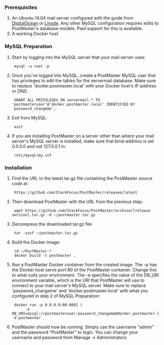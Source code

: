 ### Prerequisites
1. An Ubuntu 14.04 mail server configured with the guide from [DigitalOcean](https://www.digitalocean.com/community/tutorials/how-to-configure-a-mail-server-using-postfix-dovecot-mysql-and-spamassassin) or [Linode](https://www.linode.com/docs/email/postfix/email-with-postfix-dovecot-and-mysql).
Any other MySQL configuration requires edits to PostMaster's database models. Paid support for this is available.
2. A working Docker host

### MySQL Preparation

1. Start by logging into the MySQL server that your mail server uses:

        mysql -u root -p

2. Once you've logged into MySQL, create a PostMaster MySQL user that has privileges to edit the tables for the servermail database.
Make sure to replace 'docker.postmaster.local' with your Docker host's IP address or DNS:

        GRANT ALL PRIVILEGES ON servermail.* TO 'postmasteruser'@'docker.postmaster.local' IDENTIFIED BY 'password_changeme';

3. Exit from MySQL:

        exit

4. If you are installing PostMaster on a server other than where your mail server's MySQL server is installed, make sure that
bind-address is set 0.0.0.0 and not 127.0.0.1 in:

        /etc/mysql/my.cnf

### Installation

1. Find the URL to the latest tar.gz file containing the PostMaster source code at:

        https://github.com/StackFocus/PostMaster/releases/latest

2. Then download PostMaster with the URL from the previous step:

        wget https://github.com/StackFocus/PostMaster/archive/[release version].tar.gz -O ~/postmaster.tar.gz

3. Decompress the downloaded tar.gz file:

        tar -xzvf ~/postmaster.tar.gz

3. Build the Docker image:

        cd ~/PostMaster-*
        docker build -t postmaster .

4. Run a PostMaster Docker container from the created image.
The -p has the Docker host serve port 80 of the PostMaster container. Change this to what suits your environment.
The -e specifies the value of the DB_URI environment variable, which is the URI that PostMaster will use to connect to your mail server's MySQL server.
Make sure to replace 'password_changeme' and 'docker.postmaster.local' with what you configured in step 2 of MySQL Preparation:

        docker run -p 0.0.0.0:80:8082 \
             -e DB_URI=mysql://postmasteruser:password_changeme@docker.postmaster.local:3306/servermail -d postmaster

5. PostMaster should now be running. Simply use the username "admin" and the password "PostMaster" to login.
You can change your username and password from Manage -> Administrators.
